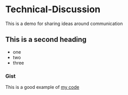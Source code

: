 # Technical-Discussion
This is a demo for sharing ideas around communication

## This is a second heading

* one
* two
* three

### Gist

This is a good example of [my code](https://gist.github.com/RattandeepSingh88/3d3b3e8cd8f7518db95fb4c43f73ef8e)
